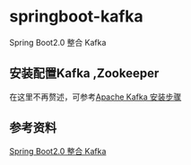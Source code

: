 # springboot-kafka
Spring Boot2.0 整合 Kafka

## 安装配置Kafka ,Zookeeper
在这里不再赘述，可参考[Apache Kafka 安装步骤](https://www.w3cschool.cn/apache_kafka/apache_kafka_installation_steps.html)

## 参考资料
[Spring Boot2.0 整合 Kafka](https://www.cnblogs.com/softmax/p/9414726.html)
